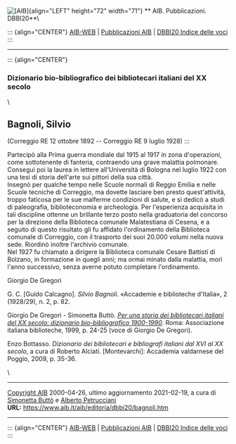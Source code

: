![\[AIB\]](/aib/wi/aibv72.gif){align="LEFT" height="72" width="71"}
** AIB. Pubblicazioni. DBBI20**\

::: {align="CENTER"}
[AIB-WEB](/) \| [Pubblicazioni AIB](/pubblicazioni/) \| [DBBI20 Indice
delle voci](dbbi20.htm)
:::

------------------------------------------------------------------------

::: {align="CENTER"}
### Dizionario bio-bibliografico dei bibliotecari italiani del XX secolo

\

## Bagnoli, Silvio

(Correggio RE 12 ottobre 1892 -- Correggio RE 9 luglio 1928)
:::

Partecipò alla Prima guerra mondiale dal 1915 al 1917 in zona
d\'operazioni, come sottotenente di fanteria, contraendo una grave
malattia polmonare.\
Conseguì poi la laurea in lettere all\'Università di Bologna nel luglio
1922 con una tesi di storia dell\'arte sui pittori della sua città.\
Insegnò per qualche tempo nelle Scuole normali di Reggio Emilia e nelle
Scuole tecniche di Correggio, ma dovette lasciare ben presto
quest\'attività, troppo faticosa per le sue malferme condizioni di
salute, e si dedicò a studi di paleografia, biblioteconomia e
archeologia. Per l\'esperienza acquisita in tali discipline ottenne un
brillante terzo posto nella graduatoria del concorso per la direzione
della Biblioteca comunale Malatestiana di Cesena, e a seguito di questo
risultato gli fu affidato l\'ordinamento della Biblioteca comunale di
Correggio, con il trasporto dei suoi 20.000 volumi nella nuova sede.
Riordinò inoltre l\'archivio comunale.\
Nel 1927 fu chiamato a dirigere la Biblioteca comunale Cesare Battisti
di Bolzano, in formazione in quegli anni; ma ormai minato dalla
malattia, morì l\'anno successivo, senza averne potuto completare
l\'ordinamento.

Giorgio De Gregori

G. C. \[Guido Calcagno\]. *Silvio Bagnoli*. «Accademie e biblioteche
d\'Italia», 2 (1928/29), n. 2, p. 82.

Giorgio De Gregori - Simonetta Buttò. [*Per una storia dei bibliotecari
italiani del XX secolo: dizionario bio-bibliografico
1900-1990*](/aib/editoria/pub065.htm). Roma: Associazione italiana
biblioteche, 1999, p. 24-25 (voce di Giorgio De Gregori).

Enzo Bottasso. *Dizionario dei bibliotecari e bibliografi italiani dal
XVI al XX secolo*, a cura di Roberto Alciati. \[Montevarchi\]: Accademia
valdarnese del Poggio, 2009, p. 35-36.

\

------------------------------------------------------------------------

[Copyright AIB](/su-questo-sito/dichiarazione-di-copyright-aib-web/)
2000-04-26, ultimo aggiornamento 2021-02-19, a cura di [Simonetta
Buttò](/aib/redazione3.htm) e [Alberto
Petrucciani](/su-questo-sito/redazione-aib-web/)\
**URL:** https://www.aib.it/aib/editoria/dbbi20/bagnoli.htm

------------------------------------------------------------------------

::: {align="CENTER"}
[AIB-WEB](/) \| [Pubblicazioni AIB](/pubblicazioni/) \| [DBBI20 Indice
delle voci](dbbi20.htm)
:::
